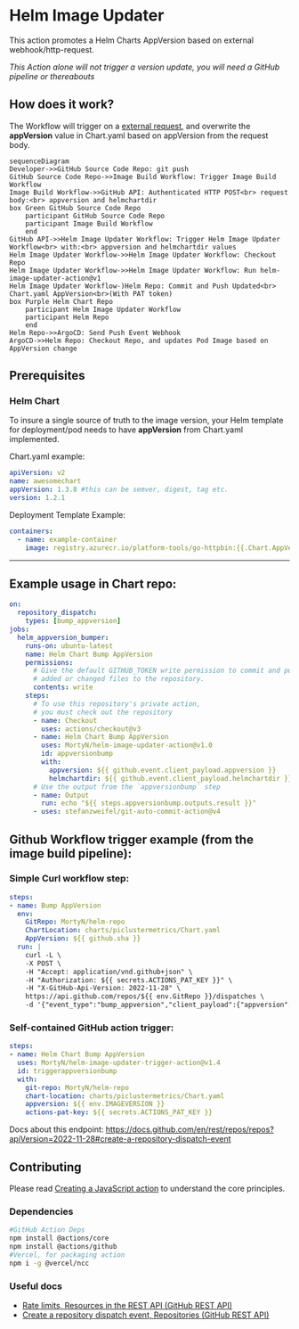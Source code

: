 # Helm Image Updater

This action promotes a Helm Charts AppVersion based on external webhook/http-request.

*This Action alone will not trigger a version update, you will need a GitHub pipeline or thereabouts*

## How does it work?

The Workflow will trigger on a [external request](#how-to-trigger-example-request), and overwrite the **appVersion** value in Chart.yaml based on appVersion from the request body.

```mermaid
sequenceDiagram
Developer->>GitHub Source Code Repo: git push
GitHub Source Code Repo->>Image Build Workflow: Trigger Image Build Workflow
Image Build Workflow->>GitHub API: Authenticated HTTP POST<br> request body:<br> appversion and helmchartdir
box Green GitHub Source Code Repo
    participant GitHub Source Code Repo
    participant Image Build Workflow
    end
GitHub API->>Helm Image Updater Workflow: Trigger Helm Image Updater Workflow<br> with:<br> appversion and helmchartdir values
Helm Image Updater Workflow->>Helm Image Updater Workflow: Checkout Repo
Helm Image Updater Workflow->>Helm Image Updater Workflow: Run helm-image-updater-action@v1
Helm Image Updater Workflow-)Helm Repo: Commit and Push Updated<br> Chart.yaml AppVersion<br>(With PAT token)
box Purple Helm Chart Repo
    participant Helm Image Updater Workflow
    participant Helm Repo
    end
Helm Repo->>ArgoCD: Send Push Event Webhook
ArgoCD->>Helm Repo: Checkout Repo, and updates Pod Image based on AppVersion change
```


## Prerequisites

### **Helm Chart**
To insure a single source of truth to the image version, your Helm template for deployment/pod needs to have **appVersion** from Chart.yaml implemented.

Chart.yaml example:
```yaml
apiVersion: v2
name: awesomechart
appVersion: 1.3.8 #this can be semver, digest, tag etc.
version: 1.2.1
```

Deployment Template Example:
```yaml
containers:
  - name: example-container
    image: registry.azurecr.io/platform-tools/go-httpbin:{{.Chart.AppVersion}}
```

---

## Example usage in Chart repo:

```yaml
on:
  repository_dispatch:
    types: [bump_appversion]
jobs:
  helm_appversion_bumper:
    runs-on: ubuntu-latest
    name: Helm Chart Bump AppVersion
    permissions:
      # Give the default GITHUB_TOKEN write permission to commit and push the
      # added or changed files to the repository.
      contents: write
    steps:
      # To use this repository's private action,
      # you must check out the repository
      - name: Checkout
        uses: actions/checkout@v3
      - name: Helm Chart Bump AppVersion
        uses: MortyN/helm-image-updater-action@v1.0
        id: appversionbump
        with:
          appversion: ${{ github.event.client_payload.appversion }}
          helmchartdir: ${{ github.event.client_payload.helmchartdir }}
      # Use the output from the `appversionbump` step
      - name: Output
        run: echo "${{ steps.appversionbump.outputs.result }}"
      - uses: stefanzweifel/git-auto-commit-action@v4
```

## Github Workflow trigger example (from the image build pipeline):

### Simple Curl workflow step:
```yaml
steps:
- name: Bump AppVersion
  env:
    GitRepo: MortyN/helm-repo
    ChartLocation: charts/piclustermetrics/Chart.yaml
    AppVersion: ${{ github.sha }}
  run: |
    curl -L \
    -X POST \
    -H "Accept: application/vnd.github+json" \
    -H "Authorization: ${{ secrets.ACTIONS_PAT_KEY }}" \
    -H "X-GitHub-Api-Version: 2022-11-28" \
    https://api.github.com/repos/${{ env.GitRepo }}/dispatches \
    -d '{"event_type":"bump_appversion","client_payload":{"appversion": "${{ env.AppVersion }}", "helmchartdir": "${{ env.ChartLocation }}"}}'
```

### Self-contained GitHub action trigger:

```yaml
steps:
- name: Helm Chart Bump AppVersion
  uses: MortyN/helm-image-updater-trigger-action@v1.4
  id: triggerappversionbump
  with:
    git-repo: MortyN/helm-repo
    chart-location: charts/piclustermetrics/Chart.yaml
    appversion: ${{ env.IMAGEVERSION }}
    actions-pat-key: ${{ secrets.ACTIONS_PAT_KEY }}
```

Docs about this endpoint: https://docs.github.com/en/rest/repos/repos?apiVersion=2022-11-28#create-a-repository-dispatch-event

## Contributing

Please read [Creating a JavaScript action](https://docs.github.com/en/actions/creating-actions/creating-a-javascript-action) to understand the core principles.

### Dependencies

```sh
#GitHub Action Deps
npm install @actions/core
npm install @actions/github
#Vercel, for packaging action
npm i -g @vercel/ncc
```

### Useful docs

 - [Rate limits, Resources in the REST API \(GitHub REST API\)](https://docs.github.com/en/rest/overview/resources-in-the-rest-api?apiVersion=2022-11-28#rate-limits)
 - [Create a repository dispatch event, Repositories \(GitHub REST API\)](https://docs.github.com/en/rest/repos/repos?apiVersion=2022-11-28#create-a-repository-dispatch-event)
